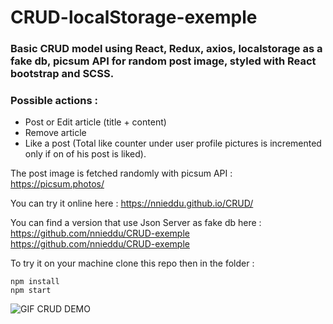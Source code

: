 # CRUD-localStorage-exemple
### Basic CRUD model using React, Redux, axios, localstorage as a fake db, picsum API for random post image, styled with React bootstrap and SCSS.  
  
### Possible actions :  
- Post or Edit article (title + content)  
-	Remove article  
- Like a post (Total like counter under user profile pictures is incremented only if on of his post is liked).

The post image is fetched randomly with picsum API :
https://picsum.photos/

You can try it online here :
https://nnieddu.github.io/CRUD/

You can find a version that use Json Server as fake db here : https://github.com/nnieddu/CRUD-exemple
https://github.com/nnieddu/CRUD-exemple

To try it on your machine clone this repo then in the folder :
```
npm install
npm start
```

<img alt="GIF CRUD DEMO" src="https://github.com/nnieddu/CRUD-exemple/blob/main/img.gif"/>